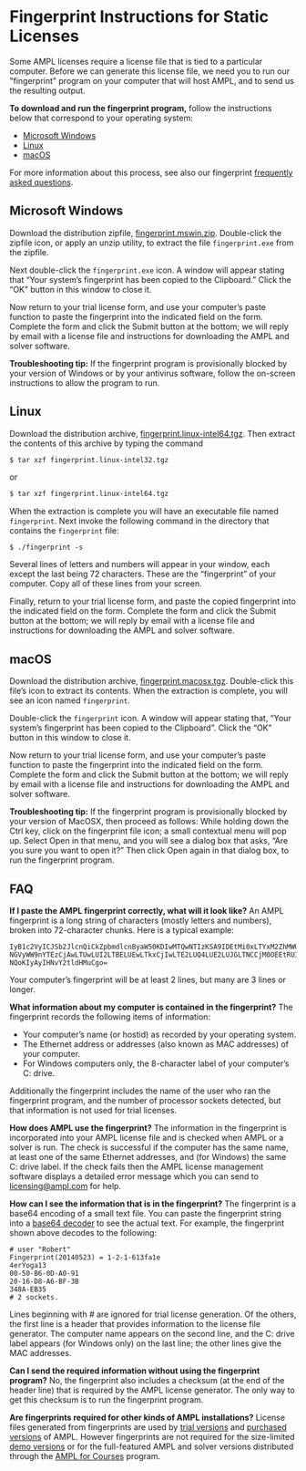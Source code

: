 # Fingerprint Instructions for Static Licenses

Some AMPL licenses require a license file that is tied to a particular computer. Before we can generate this license file, we need you to run our "fingerprint" program on your computer that will host AMPL, and to send us the resulting output.

**To download and run the fingerprint program,** follow the instructions below that correspond to your operating system:

- [Microsoft Windows](get-fingerprint.md#microsoft-windows)
- [Linux](get-fingerprint.md#linux)
- [macOS](get-fingerprint.md#macos)

For more information about this process, see also our fingerprint [frequently asked questions](get-fingerprint.md#faq).

## Microsoft Windows

Download the distribution zipfile, [fingerprint.mswin.zip](https://portal.ampl.com/dl/fp/fingerprint.mswin.zip). Double-click the zipfile icon, or apply an unzip utility, to extract the file `fingerprint.exe` from the zipfile.

Next double-click the `fingerprint.exe` icon. A window will appear stating that “Your system’s fingerprint has been copied to the Clipboard.” Click the “OK” button in this window to close it.

Now return to your trial license form, and use your computer’s paste function to paste the fingerprint into the indicated field on the form. Complete the form and click the Submit button at the bottom; we will reply by email with a license file and instructions for downloading the AMPL and solver software.

**Troubleshooting tip:** If the fingerprint program is provisionally blocked by your version of Windows or by your antivirus software, follow the on-screen instructions to allow the program to run.

## Linux

Download the distribution archive, [fingerprint.linux-intel64.tgz](https://portal.ampl.com/dl/fp/fingerprint.linux-intel64.tgz). Then extract the contents of this archive by typing the command

```bash
$ tar xzf fingerprint.linux-intel32.tgz
```

or

```bash
$ tar xzf fingerprint.linux-intel64.tgz
```

When the extraction is complete you will have an executable file named `fingerprint`. Next invoke the following command in the directory that contains the `fingerprint` file:

```
$ ./fingerprint -s
```

Several lines of letters and numbers will appear in your window, each except the last being 72 characters. These are the “fingerprint” of your computer. Copy all of these lines from your screen.

Finally, return to your trial license form, and paste the copied fingerprint into the indicated field on the form. Complete the form and click the Submit button at the bottom; we will reply by email with a license file and instructions for downloading the AMPL and solver software.

## macOS

Download the distribution archive, [fingerprint.macosx.tgz](https://portal.ampl.com/dl/fp/fingerprint.macosx.tgz). Double-click this file’s icon to extract its contents. When the extraction is complete, you will see an icon named `fingerprint`.

Double-click the `fingerprint` icon. A window will appear stating that, “Your system’s fingerprint has been copied to the Clipboard”. Click the “OK” button in this window to close it.

Now return to your trial license form, and use your computer’s paste function to paste the fingerprint into the indicated field on the form. Complete the form and click the Submit button at the bottom; we will reply by email with a license file and instructions for downloading the AMPL and solver software.

**Troubleshooting tip:** If the fingerprint program is provisionally blocked by your version of MacOSX, then proceed as follows: While holding down the Ctrl key, click on the fingerprint file icon; a small contextual menu will pop up. Select Open in that menu, and you will see a dialog box that asks, “Are you sure you want to open it?” Then click Open again in that dialog box, to run the fingerprint program.

## FAQ

**If I paste the AMPL fingerprint correctly, what will it look like?** An AMPL fingerprint is a long string of characters (mostly letters and numbers), broken into 72-character chunks. Here is a typical example:

```
IyB1c2VyICJSb2JlcnQiCkZpbmdlcnByaW50KDIwMTQwNTIzKSA9IDEtMi0xLTYxM2ZhMWUK
NGVyWW9nYTEzCjAwLTUwLUI2LTBELUEwLTkxCjIwLTE2LUQ4LUE2LUJGLTNCCjM0OEEtRUIz
NQoKIyAyIHNvY2tldHMuCgo=
```

Your computer’s fingerprint will be at least 2 lines, but many are 3 lines or longer.

**What information about my computer is contained in the fingerprint?** The fingerprint records the following items of information:

- Your computer’s name (or hostid) as recorded by your operating system.
- The Ethernet address or addresses (also known as MAC addresses) of your computer.
- For Windows computers only, the 8-character label of your computer’s C: drive.

Additionally the fingerprint includes the name of the user who ran the fingerprint program, and the number of processor sockets detected, but that information is not used for trial licenses.

**How does AMPL use the fingerprint?** The information in the fingerprint is incorporated into your AMPL license file and is checked when AMPL or a solver is run. The check is successful if the computer has the same name, at least one of the same Ethernet addresses, and (for Windows) the same C: drive label. If the check fails then the AMPL license management software displays a detailed error message which you can send to [licensing@ampl.com](mailto:licensing@ampl.com) for help.

**How can I see the information that is in the fingerprint?** The fingerprint is a base64 encoding of a small text file. You can paste the fingerprint string into a [base64 decoder](https://www.base64decode.org/) to see the actual text. For example, the fingerprint shown above decodes to the following:

```
# user "Robert"
Fingerprint(20140523) = 1-2-1-613fa1e
4erYoga13
00-50-B6-0D-A0-91
20-16-D8-A6-BF-3B
348A-EB35
# 2 sockets.
```

Lines beginning with # are ignored for trial license generation. Of the others, the first line is a header that provides information to the license file generator. The computer name appears on the second line, and the C: drive label appears (for Windows only) on the last line; the other lines give the MAC addresses.

**Can I send the required information without using the fingerprint program?** No, the fingerprint also includes a checksum (at the end of the header line) that is required by the AMPL license generator. The only way to get this checksum is to run the fingerprint program.

**Are fingerprints required for other kinds of AMPL installations?** License files generated from fingerprints are used by [trial versions](https://ampl.com/start-free-now/) and [purchased versions](https://ampl.com/licenses-and-pricing/) of AMPL. However fingerprints are not required for the size-limited [demo versions](https://portal.ampl.com/user/ampl/download/demo) or for the full-featured AMPL and solver versions distributed through the [AMPL for Courses](https://ampl.com/licenses-and-pricing/ampl-for-teaching/) program.